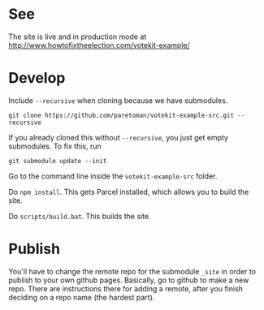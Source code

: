 # See

The site is live and in production mode at http://www.howtofixtheelection.com/votekit-example/


# Develop

Include `--recursive` when cloning because we have submodules.
```
git clone https://github.com/paretoman/votekit-example-src.git --recursive
```

If you already cloned this without `--recursive`, you just get empty submodules. To fix this, run
```
git submodule update --init
```
Go to the command line inside the `votekit-example-src` folder.

Do `npm install`. This gets Parcel installed, which allows you to build the site.

Do `scripts/build.bat`. This builds the site.

# Publish

You'll have to change the remote repo for the submodule `_site` in order to publish to your own github pages. Basically, go to github to make a new repo. There are instructions there for adding a remote, after you finish deciding on a repo name (the hardest part).